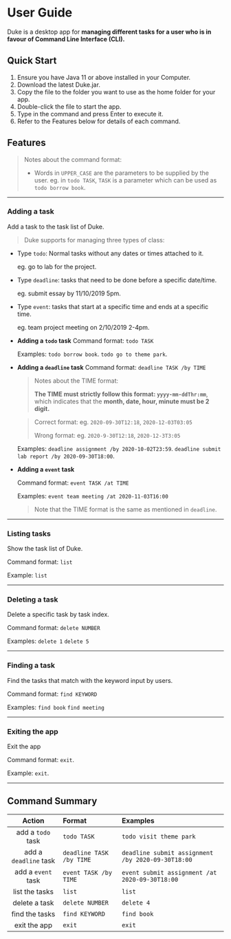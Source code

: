 # User Guide 
Duke is a desktop app for **managing different tasks for a user who is in favour of 
Command Line Interface (CLI).** 

## Quick Start
1. Ensure you have Java 11 or above installed in your Computer.
2. Download the latest Duke.jar.
3. Copy the file to the folder you want to use as the home folder for your app.
4. Double-click the file to start the app. 
5. Type in the command and press Enter to execute it.
6. Refer to the Features below for details of each command.


## Features
> Notes about the command format:
> * Words in `UPPER_CASE` are the parameters to be supplied by the user.
> eg. in `todo TASK`, `TASK` is a parameter which can be used as `todo borrow book`.
- - -

### Adding a task
Add a task to the task list of Duke.
> Duke supports for managing three types of class: 
   * Type `todo`: Normal tasks without any dates or times attached to it.
      
      eg.  go to lab for the project.
      
   * Type `deadline`: tasks that need to be done before a specific date/time. 
   
      eg.  submit essay by 11/10/2019 5pm.
      
   * Type `event`: tasks that start at a specific time and ends at a specific time.
   
      eg.  team project meeting on 2/10/2019 2-4pm.    




* **Adding a `todo` task**
    Command format: `todo TASK`
    
    Examples:
        `todo borrow book`.
        `todo go to theme park`.




* **Adding a `deadline` task**
    Command format: `deadline TASK /by TIME`
    
    > Notes about the TIME format:
    >
    > **The TIME must strictly follow this format: `yyyy-mm-ddThr:mm`**, which indicates
    > that the **month, date, hour, minute must be 2 digit.**
    
    > Correct format: eg. `2020-09-30T12:18`, `2020-12-03T03:05`
    >
    > Wrong format: eg. `2020-9-30T12:18`, `2020-12-3T3:05`

    Examples: 
        `deadline assignment /by 2020-10-02T23:59`.
        `deadline submit lab report /by 2020-09-30T18:00`.




* **Adding a `event` task**

    Command format: `event TASK /at TIME`
    
    Examples: 
        `event team meeting /at 2020-11-03T16:00`

    > Note that the TIME format is the same as mentioned in `deadline`.
- - -

### Listing tasks
Show the task list of Duke.

Command format: `list`

Example: `list`


- - -

### Deleting a task
Delete a specific task by task index.

Command format: `delete NUMBER`

Examples:
    `delete 1`
    `delete 5`


- - -

### Finding a task
Find the tasks that match with the keyword input by users.

Command format: `find KEYWORD`

Examples: 
    `find book`
    `find meeting`

- - -

### Exiting the app
Exit the app

Command format: `exit`.

Example: `exit`.

- - -

## Command Summary
|Action|Format | Examples|
| :---: | :--- |:---|
|add a `todo` task|`todo TASK`  | `todo visit theme park` |
|add a `deadline` task|`deadline TASK /by TIME`  | `deadline submit assignment /by 2020-09-30T18:00`  |
|add a `event` task|`event TASK /by TIME` | `event submit assignment /at 2020-09-30T18:00` |
|list the tasks|`list`|`list`|
|delete a task|`delete NUMBER`|`delete 4`|
|find the tasks|`find KEYWORD`|`find book`|
|exit the app|`exit`|`exit`|



